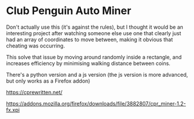 # Club Penguin Auto Miner

Don't actually use this (it's against the rules), but I thought it would be an interesting project after watching someone else use one that clearly just had an array of coordinates to move between, making it obvious that cheating was occurring.

This solve that issue by moving around randomly inside a rectangle, and increases efficiency by minimising walking distance between coins.

There's a python version and a js version (the js version is more advanced, but only works as a Firefox addon)

https://cprewritten.net/

https://addons.mozilla.org/firefox/downloads/file/3882807/cpr_miner-1.2-fx.xpi
